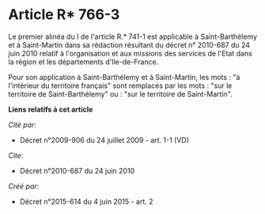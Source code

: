 # Article R* 766-3

Le premier alinéa du I de l'article R.* 741-1 est applicable à Saint-Barthélemy et à Saint-Martin dans sa rédaction résultant
du décret n° 2010-687 du 24 juin 2010 relatif à l'organisation et aux missions des services de l'Etat dans la région et les
départements d'Ile-de-France.

Pour son application à Saint-Barthélemy et à Saint-Martin, les mots : "à l'intérieur du territoire français" sont remplacés
par les mots : "sur le territoire de Saint-Barthélemy" ou : "sur le territoire de Saint-Martin".

**Liens relatifs à cet article**

_Cité par_:

  - Décret n°2009-906 du 24 juillet 2009 - art. 1-1 (VD)

_Cite_:

  - Décret n°2010-687 du 24 juin 2010

_Créé par_:

  - Décret n°2015-614 du 4 juin 2015 - art. 2
